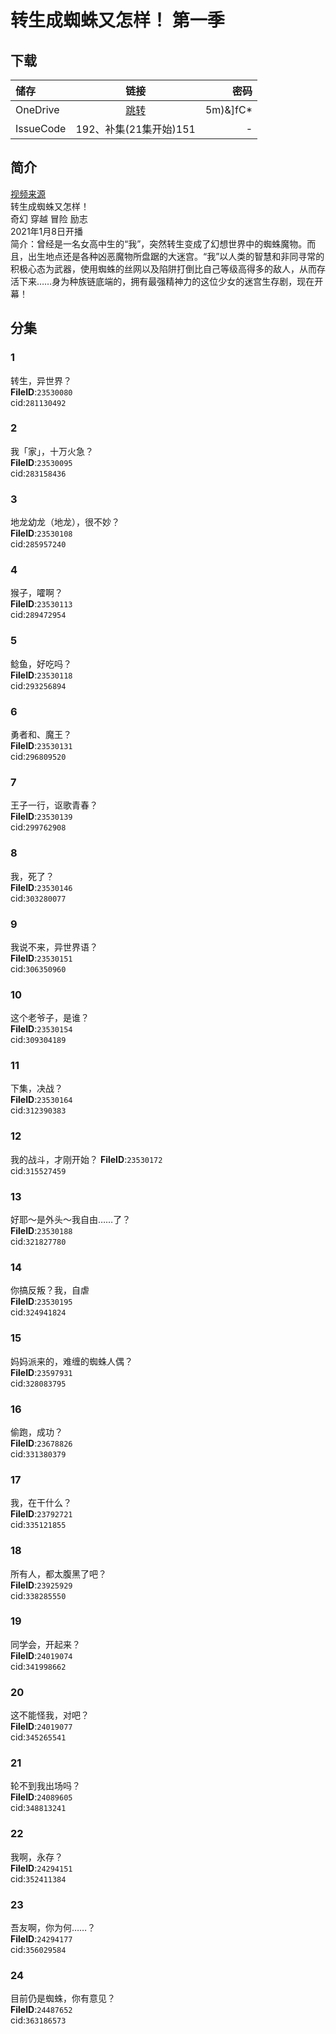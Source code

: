 # 转生成蜘蛛又怎样！ 第一季

## 下载

储存 | 链接 | 密码
:----------- | :-----------: | -----------:
 OneDrive | [跳转](https://xrzcloud-my.sharepoint.com/:f:/g/personal/xrz_xrzyun_ml/EluKkiJzxWZJgCvFHqFWYbEBtP8gkPPAxM5IdyL21sV6PA?e=UfSIV1) | 5m)&]fC*
 IssueCode | 192、补集(21集开始)151 | -

## 简介

[视频来源](https://www.bilibili.com/bangumi/media/md28231809/)  
转生成蜘蛛又怎样！  
奇幻 穿越 冒险 励志  
2021年1月8日开播  
简介：曾经是一名女高中生的“我”，突然转生变成了幻想世界中的蜘蛛魔物。而且，出生地点还是各种凶恶魔物所盘踞的大迷宫。“我”以人类的智慧和非同寻常的积极心态为武器，使用蜘蛛的丝网以及陷阱打倒比自己等级高得多的敌人，从而存活下来……身为种族链底端的，拥有最强精神力的这位少女的迷宫生存剧，现在开幕！  

## 分集

### 1

转生，异世界？  
**FileID**:`23530080`  
cid:`281130492`  

### 2

我「家」，十万火急？  
**FileID**:`23530095`  
cid:`283158436`  

### 3

地龙幼龙（地龙），很不妙？  
**FileID**:`23530108`  
cid:`285957240`  

### 4

猴子，嚯啊？  
**FileID**:`23530113`  
cid:`289472954`  

### 5

鲶鱼，好吃吗？  
**FileID**:`23530118`  
cid:`293256894`  

### 6

勇者和、魔王？  
**FileID**:`23530131`  
cid:`296809520`  

### 7

王子一行，讴歌青春？  
**FileID**:`23530139`  
cid:`299762908`  

### 8

我，死了？  
**FileID**:`23530146`  
cid:`303280077`  

### 9

我说不来，异世界语？  
**FileID**:`23530151`  
cid:`306350960`  

### 10

这个老爷子，是谁？  
**FileID**:`23530154`  
cid:`309304189`  

### 11

下集，决战？  
**FileID**:`23530164`  
cid:`312390383`  

### 12

我的战斗，才刚开始？
**FileID**:`23530172`  
cid:`315527459`  

### 13

好耶～是外头～我自由……了？  
**FileID**:`23530188`  
cid:`321827780`  

### 14

你搞反叛？我，自虐  
**FileID**:`23530195`  
cid:`324941824`  

### 15

妈妈派来的，难缠的蜘蛛人偶？  
**FileID**:`23597931`  
cid:`328083795`  

### 16

偷跑，成功？  
**FileID**:`23678826`  
cid:`331380379`  

### 17

我，在干什么？  
**FileID**:`23792721`  
cid:`335121855`  

### 18

所有人，都太腹黑了吧？  
**FileID**:`23925929`  
cid:`338285550`  

### 19

同学会，开起来？  
**FileID**:`24019074`  
cid:`341998662`  

### 20

这不能怪我，对吧？  
**FileID**:`24019077`  
cid:`345265541`  

### 21

轮不到我出场吗？  
**FileID**:`24089605`  
cid:`348813241`  

### 22

我啊，永存？  
**FileID**:`24294151`  
cid:`352411384`  

### 23

吾友啊，你为何……？  
**FileID**:`24294177`  
cid:`356029584`  

### 24

目前仍是蜘蛛，你有意见？  
**FileID**:`24487652`  
cid:`363186573`  
